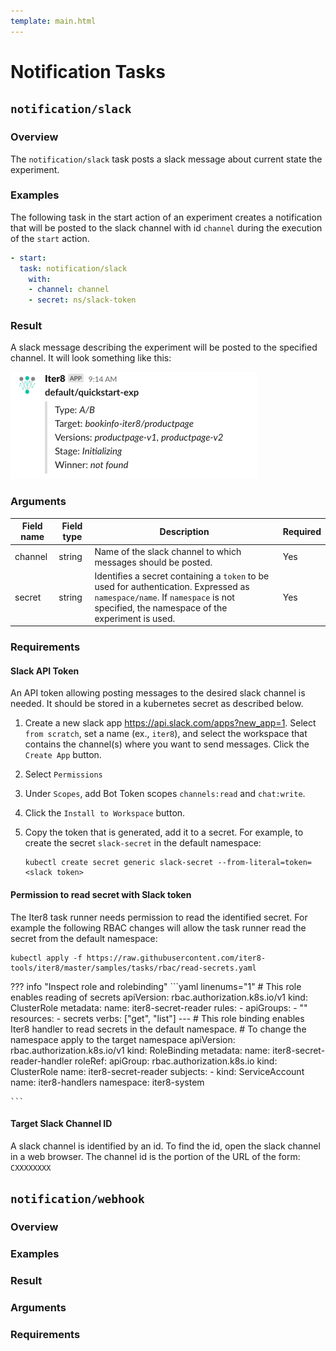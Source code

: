 ```yaml
---
template: main.html
---
```


# Notification Tasks

## `notification/slack`

### Overview

The `notification/slack` task posts a slack message about current state the experiment.

### Examples

The following task in the start action of an experiment creates a notification that will be posted to the slack channel with id `channel` during the execution of the `start` action.

```yaml
- start:
  task: notification/slack
    with:
    - channel: channel
    - secret: ns/slack-token
```

### Result

A slack message describing the experiment will be posted to the specified channel. It will look something like this:

![Sample slack notificiation](../../images/slack-notification.png)

### Arguments

| Field name | Field type | Description | Required |
| ----- | ---- | ----------- | -------- |
| channel | string | Name of the slack channel to which messages should be posted. | Yes |
| secret | string | Identifies a secret containing a `token` to be used for authentication.  Expressed as `namespace/name`. If `namespace` is not specified, the namespace of the experiment is used. | Yes |

### Requirements

#### Slack API Token

An API token allowing posting messages to the desired slack channel is needed. It should be stored in a kubernetes secret as described below.

1. Create a new slack app https://api.slack.com/apps?new_app=1. Select `from scratch`, set a name (ex., `iter8`), and select the workspace that contains the channel(s) where you want to send messages. Click the `Create App` button.
2. Select `Permissions`
3. Under `Scopes`, add Bot Token scopes `channels:read` and `chat:write`.
4. Click the `Install to Workspace` button.
5. Copy the token that is generated, add it to a secret. For example, to create the secret `slack-secret` in the default namespace:

    ```shell
    kubectl create secret generic slack-secret --from-literal=token=<slack token>
    ```

#### Permission to read secret with Slack token

The Iter8 task runner needs permission to read the identified secret. For example the following RBAC changes will allow the task runner read the secret from the default namespace:

```shell
kubectl apply -f https://raw.githubusercontent.com/iter8-tools/iter8/master/samples/tasks/rbac/read-secrets.yaml
```

??? info "Inspect role and rolebinding"
    ```yaml linenums="1"
        # This role enables reading of secrets
        apiVersion: rbac.authorization.k8s.io/v1
        kind: ClusterRole
        metadata:
        name: iter8-secret-reader
        rules:
        - apiGroups:
        - ""
        resources:
        - secrets
        verbs: ["get", "list"]
        ---
        # This role binding enables Iter8 handler to read secrets in the default namespace.
        # To change the namespace apply to the target namespace
        apiVersion: rbac.authorization.k8s.io/v1
        kind: RoleBinding
        metadata:
        name: iter8-secret-reader-handler
        roleRef:
        apiGroup: rbac.authorization.k8s.io
        kind: ClusterRole
        name: iter8-secret-reader
        subjects:
        - kind: ServiceAccount
        name: iter8-handlers
        namespace: iter8-system

    ```

#### Target Slack Channel ID

A slack channel is identified by an id. To find the id, open the slack channel in a web browser. The channel id is the portion of the URL of the form: `CXXXXXXXX`

<!-- -->
## `notification/webhook`

### Overview

### Examples

### Result

### Arguments

### Requirements

<!--  -->
